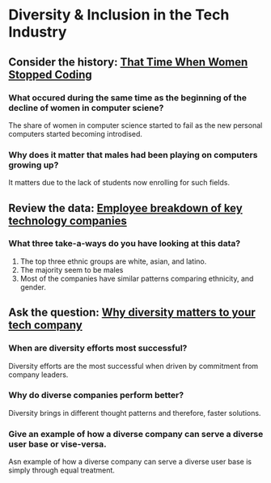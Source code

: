 # Diversity & Inclusion in the Tech Industry # 

## Consider the history: [That Time When Women Stopped Coding](https://www.npr.org/sections/money/2014/10/21/357629765/when-women-stopped-coding)
### What occured during the same time as the beginning of the decline of women in computer sciene?
The share of women in computer science started to fail as the new personal computers started becoming introdised. 
### Why does it matter that males had been playing on computers growing up?
It matters due to the lack of students now enrolling for such fields. 
## Review the data: [Employee breakdown of key technology companies](https://informationisbeautiful.net/visualizations/diversity-in-tech/)
### What three take-a-ways do you have looking at this data?
1. The top three ethnic groups are white, asian, and latino. 
2. The majority seem to be males 
3. Most of the companies have similar patterns comparing ethnicity, and gender.  
## Ask the question: [Why diversity matters to your tech company](https://www.usatoday.com/story/tech/columnist/2015/07/21/why-diversity-matters-your-tech-company/30419871/)
### When are diversity efforts most successful?
Diversity efforts are the most successful when driven by commitment from company leaders. 
### Why do diverse companies perform better?
Diversity brings in different thought patterns and therefore, faster solutions. 
### Give an example of how a diverse company can serve a diverse user base or vise-versa.
Asn example of how a diverse company can serve a diverse user base is simply through equal treatment. 

